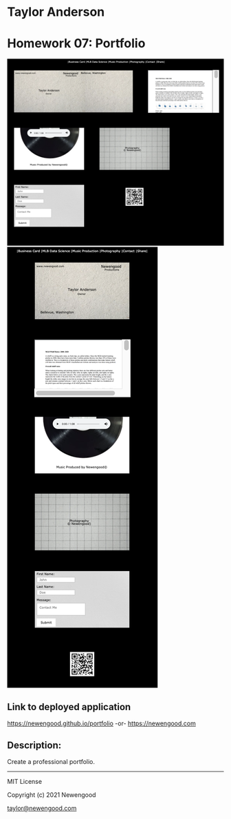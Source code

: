 # Taylor Anderson
# Homework 07: Portfolio

![Screenshot of grader friendly version](./docs/images/screenshot02.png)
![Screenshot of UX version (deployed)](./docs/images/screenshot01.png)

## Link to deployed application

https://newengood.github.io/portfolio
-or-
https://newengood.com

## Description: 

Create a professional portfolio.

- - -
MIT License

Copyright (c) 2021 Newengood

taylor@newengood.com
